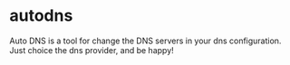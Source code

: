 # autodns
Auto DNS is a tool for change the DNS servers in your dns configuration. Just choice the dns provider, and be happy!
